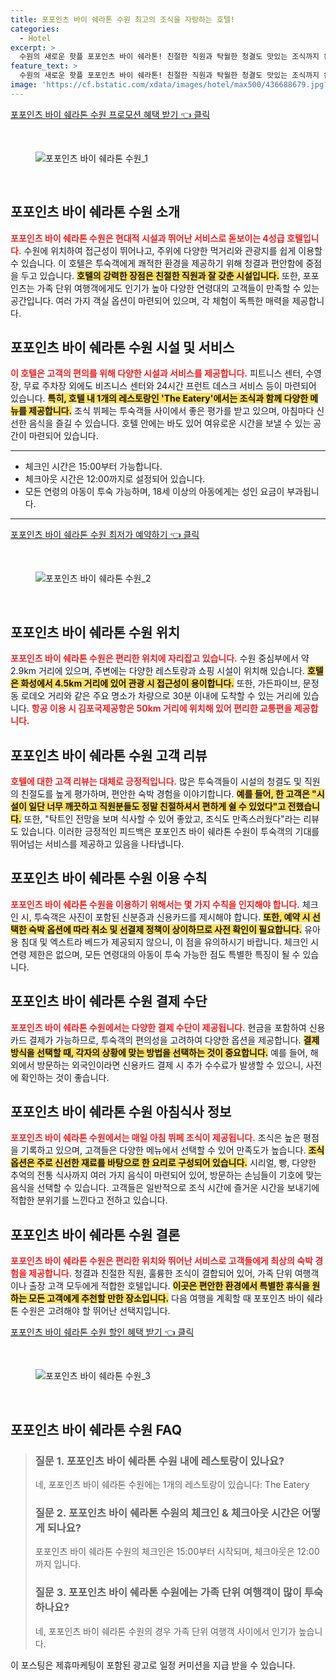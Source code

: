 ```yaml
---
title: 포포인츠 바이 쉐라톤 수원 최고의 조식을 자랑하는 호텔!
categories:
  - Hotel
excerpt: >
  수원의 새로운 핫플 포포인츠 바이 쉐라톤! 친절한 직원과 탁월한 청결도 맛있는 조식까지 완벽한 조화가 기대됩니다. 위치도 매력적인 이곳에서 특별한 휴식을 즐겨보세요!
feature_text: >
  수원의 새로운 핫플 포포인츠 바이 쉐라톤! 친절한 직원과 탁월한 청결도 맛있는 조식까지 완벽한 조화가 기대됩니다. 위치도 매력적인 이곳에서 특별한 휴식을 즐겨보세요!
image: 'https://cf.bstatic.com/xdata/images/hotel/max500/436688679.jpg?k=56a9c67d438b6989d2f3577d1d9652b1f04b615dcb24f7133be83ca19b92a74c&o=&hp=1'
---
```


<p><a class="modoo-button" href="https://tinyurl.com/22mxghk7" rel="nofollow noopener">포포인츠 바이 쉐라톤 수원 프로모션 혜택 받기 👈 클릭</a></p><br/>
<figure class="image"><img alt="포포인츠 바이 쉐라톤 수원_1" src="https://cf.bstatic.com/xdata/images/hotel/max1024x768/477804064.jpg?k=5735e65e5dff32cc43831ac5a4042ee6a01c1c7dfda57f6cce30dbaecdc10de2&amp;o=&amp;hp=1"/></figure><br/>

<h2 id="포포인츠_바이_쉐라톤_수원_소개">포포인츠 바이 쉐라톤 수원 소개</h2>
<p><b><span style="color: #ee2323;">포포인츠 바이 쉐라톤 수원은 현대적 시설과 뛰어난 서비스로 돋보이는 4성급 호텔입니다.</span></b> 수원에 위치하여 접근성이 뛰어나고, 주위에 다양한 먹거리와 관광지를 쉽게 이용할 수 있습니다. 이 호텔은 투숙객에게 쾌적한 환경을 제공하기 위해 청결과 편안함에 중점을 두고 있습니다. <b><span style="background-color: #ffe066;">호텔의 강력한 장점은 친절한 직원과 잘 갖춘 시설입니다.</span></b> 또한, 포포인츠는 가족 단위 여행객에게도 인기가 높아 다양한 연령대의 고객들이 만족할 수 있는 공간입니다. 여러 가지 객실 옵션이 마련되어 있으며, 각 체험이 독특한 매력을 제공합니다.</p>
<h2 id="포포인츠_바이_쉐라톤_수원_시설_및_서비스">포포인츠 바이 쉐라톤 수원 시설 및 서비스</h2>
<p><b><span style="color: #ee2323;">이 호텔은 고객의 편의를 위해 다양한 시설과 서비스를 제공합니다.</span></b> 피트니스 센터, 수영장, 무료 주차장 외에도 비즈니스 센터와 24시간 프런트 데스크 서비스 등이 마련되어 있습니다. <b><span style="background-color: #ffe066;">특히, 호텔 내 1개의 레스토랑인 'The Eatery'에서는 조식과 함께 다양한 메뉴를 제공합니다.</span></b> 조식 뷔페는 투숙객들 사이에서 좋은 평가를 받고 있으며, 아침마다 신선한 음식을 즐길 수 있습니다. 호텔 안에는 바도 있어 여유로운 시간을 보낼 수 있는 공간이 마련되어 있습니다.</p>
<hr/>
<ul>
<li>체크인 시간은 15:00부터 가능합니다.</li>
<li>체크아웃 시간은 12:00까지로 설정되어 있습니다.</li>
<li>모든 연령의 아동이 투숙 가능하며, 18세 이상의 아동에게는 성인 요금이 부과됩니다.</li>
</ul>
<hr/>
<p><a class="modoo-button" href="https://tinyurl.com/22mxghk7" rel="nofollow noopener">포포인츠 바이 쉐라톤 수원 최저가 예약하기 👈 클릭</a></p><br/>
<figure class="image"><img alt="포포인츠 바이 쉐라톤 수원_2" src="https://cf.bstatic.com/xdata/images/hotel/max500/436688679.jpg?k=56a9c67d438b6989d2f3577d1d9652b1f04b615dcb24f7133be83ca19b92a74c&amp;o=&amp;hp=1"/></figure><br/>
<h2 id="포포인츠_바이_쉐라톤_수원_위치">포포인츠 바이 쉐라톤 수원 위치</h2>
<p><b><span style="color: #ee2323;">포포인츠 바이 쉐라톤 수원은 편리한 위치에 자리잡고 있습니다.</span></b> 수원 중심부에서 약 2.9km 거리에 있으며, 주변에는 다양한 레스토랑과 쇼핑 시설이 위치해 있습니다. <b><span style="background-color: #ffe066;">호텔은 화성에서 4.5km 거리에 있어 관광 시 접근성이 용이합니다.</span></b> 또한, 가든파이브, 문정동 로데오 거리와 같은 주요 명소가 차량으로 30분 이내에 도착할 수 있는 거리에 있습니다. <b><span style="color: #ee2323;">항공 이용 시 김포국제공항은 50km 거리에 위치해 있어 편리한 교통편을 제공합니다.</span></b></p>
<h2 id="포포인츠_바이_쉐라톤_수원_고객_리뷰">포포인츠 바이 쉐라톤 수원 고객 리뷰</h2>
<p><b><span style="color: #ee2323;">호텔에 대한 고객 리뷰는 대체로 긍정적입니다.</span></b> 많은 투숙객들이 시설의 청결도 및 직원의 친절도를 높게 평가하며, 편안한 숙박 경험을 이야기합니다. <b><span style="background-color: #ffe066;">예를 들어, 한 고객은 "시설이 일단 너무 깨끗하고 직원분들도 정말 친절하셔서 편하게 쉴 수 있었다"고 전했습니다.</span></b> 또한, "탁트인 전망을 보며 식사할 수 있어 좋았고, 조식도 만족스러웠다"라는 리뷰도 있습니다. 이러한 긍정적인 피드백은 포포인츠 바이 쉐라톤 수원이 투숙객의 기대를 뛰어넘는 서비스를 제공하고 있음을 나타냅니다.</p>
<h2 id="포포인츠_바이_쉐라톤_수원_이용_수칙">포포인츠 바이 쉐라톤 수원 이용 수칙</h2>
<p><b><span style="color: #ee2323;">포포인츠 바이 쉐라톤 수원을 이용하기 위해서는 몇 가지 수칙을 인지해야 합니다.</span></b> 체크인 시, 투숙객은 사진이 포함된 신분증과 신용카드를 제시해야 합니다. <b><span style="background-color: #ffe066;">또한, 예약 시 선택한 숙박 옵션에 따라 취소 및 선결제 정책이 상이하므로 사전 확인이 필요합니다.</span></b> 유아용 침대 및 엑스트라 베드가 제공되지 않으니, 이 점을 유의하시기 바랍니다. 체크인 시 연령 제한은 없으며, 모든 연령대의 아동이 투숙 가능한 점도 특별한 특징이 될 수 있습니다.</p>
<h2 id="포포인츠_바이_쉐라톤_수원_결제_수단">포포인츠 바이 쉐라톤 수원 결제 수단</h2>
<p><b><span style="color: #ee2323;">포포인츠 바이 쉐라톤 수원에서는 다양한 결제 수단이 제공됩니다.</span></b> 현금을 포함하여 신용카드 결제가 가능하므로, 투숙객의 편의성을 고려하여 다양한 옵션을 제공합니다. <b><span style="background-color: #ffe066;">결제 방식을 선택할 때, 각자의 상황에 맞는 방법을 선택하는 것이 중요합니다.</span></b> 예를 들어, 해외에서 방문하는 외국인이라면 신용카드 결제 시 추가 수수료가 발생할 수 있으니, 사전에 확인하는 것이 좋습니다.</p>
<h2 id="포포인츠_바이_쉐라톤_수원_아침식사_정보">포포인츠 바이 쉐라톤 수원 아침식사 정보</h2>
<p><b><span style="color: #ee2323;">포포인츠 바이 쉐라톤 수원에서는 매일 아침 뷔페 조식이 제공됩니다.</span></b> 조식은 높은 평점을 기록하고 있으며, 고객들은 다양한 메뉴에서 선택할 수 있어 만족도가 높습니다. <b><span style="background-color: #ffe066;">조식 옵션은 주로 신선한 재료를 바탕으로 한 요리로 구성되어 있습니다.</span></b> 시리얼, 빵, 다양한 추억의 전통 식사까지 여러 가지 음식이 마련되어 있어, 방문하는 손님들이 기호에 맞는 음식을 선택할 수 있습니다. 고객들은 일반적으로 조식 시간에 즐거운 시간을 보내기에 적합한 분위기를 느낀다고 전하고 있습니다.</p>
<h2 id="포포인츠_바이_쉐라톤_수원_결론">포포인츠 바이 쉐라톤 수원 결론</h2>
<p><b><span style="color: #ee2323;">포포인츠 바이 쉐라톤 수원은 편리한 위치와 뛰어난 서비스로 고객들에게 최상의 숙박 경험을 제공합니다.</span></b> 청결과 친절한 직원, 훌륭한 조식이 결합되어 있어, 가족 단위 여행객이나 출장 고객 모두에게 적합한 호텔입니다. <b><span style="background-color: #ffe066;">이곳은 편안한 환경에서 특별한 휴식을 원하는 모든 고객에게 추천할 만한 장소입니다.</span></b> 다음 여행을 계획할 때 포포인츠 바이 쉐라톤 수원은 고려해야 할 뛰어난 선택지입니다.</p>

<p><a class="modoo-button" href="https://tinyurl.com/22mxghk7" rel="nofollow noopener">포포인츠 바이 쉐라톤 수원 할인 혜택 받기 👈 클릭</a></p><br>

<figure class="image"><img src="https://cf.bstatic.com/xdata/images/hotel/max500/436689380.jpg?k=176e0f5f8cc62cdf970f36fb977d9c914090005e19b6bf06b32b9554b54c6aee&o=&hp=1" alt="포포인츠 바이 쉐라톤 수원_3"></figure><br>
<h2 id="포포인츠 바이 쉐라톤 수원_FAQ">포포인츠 바이 쉐라톤 수원 FAQ</h2>
<div itemscope="" itemtype="https://schema.org/FAQPage"> <blockquote> <div itemscope="" itemprop="mainEntity" itemtype="https://schema.org/Question"> <h3 id="질문_1" itemprop="name">질문 1. 포포인츠 바이 쉐라톤 수원 내에 레스토랑이 있나요?</h3> <div itemscope="" itemprop="acceptedAnswer" itemtype="https://schema.org/Answer"> <span itemprop="text"> <p>네, 포포인츠 바이 쉐라톤 수원에는 1개의 레스토랑이 있습니다: The Eatery</p> </span> </div> </div> <div itemscope="" itemprop="mainEntity" itemtype="https://schema.org/Question"> <h3 id="질문_2" itemprop="name">질문 2. 포포인츠 바이 쉐라톤 수원의 체크인 & 체크아웃 시간은 어떻게 되나요?</h3> <div itemscope="" itemprop="acceptedAnswer" itemtype="https://schema.org/Answer"> <span itemprop="text"> <p>포포인츠 바이 쉐라톤 수원의 체크인은 15:00부터 시작되며, 체크아웃은 12:00까지 입니다.</p> </span> </div> </div> <div itemscope="" itemprop="mainEntity" itemtype="https://schema.org/Question"> <h3 id="질문_3" itemprop="name">질문 3. 포포인츠 바이 쉐라톤 수원에는 가족 단위 여행객이 많이 투숙하나요?</h3> <div itemscope="" itemprop="acceptedAnswer" itemtype="https://schema.org/Answer"> <span itemprop="text"> <p>네, 포포인츠 바이 쉐라톤 수원의 경우 가족 단위 여행객 사이에서 인기가 높습니다.</p> </span> </div> </div> </blockquote> </div><p>이 포스팅은 제휴마케팅이 포함된 광고로 일정 커미션을 지급 받을 수 있습니다.</p>

